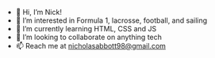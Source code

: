 - 👋 Hi, I’m Nick!
- 👀 I’m interested in Formula 1, lacrosse, football, and sailing
- 🌱 I’m currently learning HTML, CSS and JS
- 💞️ I’m looking to collaborate on anything tech
- 📫 Reach me at nicholasabbott98@gmail.com

<!---
nabbott98/nabbott98 is a ✨ special ✨ repository because its `README.md` (this file) appears on your GitHub profile.
You can click the Preview link to take a look at your changes.
--->
